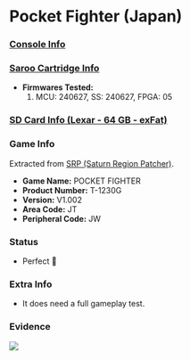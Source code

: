 # Pocket Fighter (Japan)

### [Console Info](../../../../Info/Consoles/VA13/README.md)

### [Saroo Cartridge Info](../../../../Info/Cartridges/RetroGameParadiseStore/1.32F/README.md)

- <b>Firmwares Tested:</b>
  1. MCU: 240627, SS: 240627, FPGA: 05

### [SD Card Info (Lexar - 64 GB - exFat)](../../../../Info/SdCards/Lexar/64GB/exfat/README.md)

### Game Info

Extracted from [SRP (Saturn Region Patcher)](https://segaxtreme.net/resources/saturn-region-patcher.81/download).

- <b>Game Name:</b> POCKET FIGHTER
- <b>Product Number:</b> T-1230G
- <b>Version:</b> V1.002
- <b>Area Code:</b> JT
- <b>Peripheral Code:</b> JW

### Status

- Perfect :100:

### Extra Info

- It does need a full gameplay test.

### Evidence

[![](https://img.youtube.com/vi/pzZ_Wj9t2dA/0.jpg)](https://www.youtube.com/watch?v=pzZ_Wj9t2dA)
